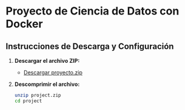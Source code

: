 # Proyecto de Ciencia de Datos con Docker

## Instrucciones de Descarga y Configuración

1. **Descargar el archivo ZIP:**
   - [Descargar proyecto.zip](project_daskdockerlinux.zip)

2. **Descomprimir el archivo:**
   ```bash
   unzip project.zip
   cd project
